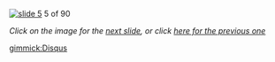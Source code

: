 [![slide 5](https://dl.dropboxusercontent.com/u/2977490/presentations/cookbook/img5.jpg)](06.md)
5 of 90

_Click on the image for the [next slide](06.md), or click [here for the previous one](04.md)_

[gimmick:Disqus](theodox-github)